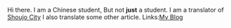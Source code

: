 Hi there. 
I am a Chinese student, But not **just** a student. 
I am a translator of [Shoujo City](shoujocity.com)
I also translate some other article. 
Links:[My Blog](blog.mcplugin.cn)
